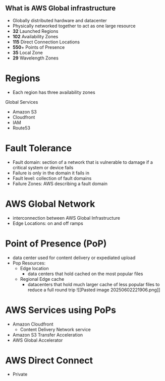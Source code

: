 ## **What is AWS Global infrastructure**
- Globally distributed hardware and datacenter
- Physically networked together to act as one large resource 
- **32** Launched Regions
- **102** Availability Zones
- **115** Direct Connection Locations
- **550**+ Points of Presence
- **35** Local Zone
- **29** Wavelength Zones

# Regions
- Each region has three availability zones

Global Services
- Amazon S3
- Cloudfront
- IAM
- Route53

# Fault Tolerance
- Fault domain: section of a network that is vulnerable to damage if a critical system or device fails
- Failure is only in the domain it fails in
- Fault level: collection of fault domains
- Failure Zones: AWS describing a fault domain

# AWS Global Network
- interconnection between AWS Global Infrastructure
- Edge Locations: on and off ramps
# Point of Presence (PoP)
- data center used for content delivery or expediated upload
- Pop Resources:
	- Edge location
		- data centers that hold cached on the most popular files
	- Regional Edge cache
		- datacenters that hold much larger cache of less popular files to reduce a full round trip
![[Pasted image 20250602221906.png]]

# AWS Services using PoPs
- Amazon Cloudfront
	- Content Delivery Network service
- Amazon S3 Transfer Acceleration
- AWS Global Accelerator
# AWS Direct Connect
- Private 